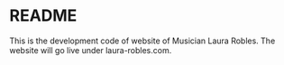 # README

This is the development code of website of Musician Laura Robles. The website will go live under laura-robles.com.
